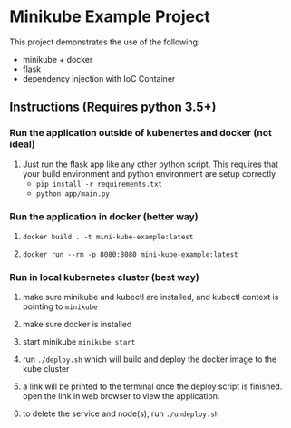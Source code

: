 # Minikube Example Project

This project demonstrates the use of the following:

- minikube + docker
- flask
- dependency injection with IoC Container


## Instructions (Requires python 3.5+)

### Run the application outside of kubenertes and docker (not ideal)

1. Just run the flask app like any other python script. This requires that your build
environment and python environment are setup correctly
    - `pip install -r requirements.txt`
    - `python app/main.py`

### Run the application in docker (better way)

1. `docker build . -t mini-kube-example:latest`

2. `docker run --rm -p 8080:8080 mini-kube-example:latest`

### Run in local kubernetes cluster (best way)

1. make sure minikube and kubectl are installed, and kubectl context is pointing to `minikube`

2. make sure docker is installed

3. start minikube `minikube start`

4. run `./deploy.sh` which will build and deploy the docker image to the kube cluster

5. a link will be printed to the terminal once the deploy script is finished. 
open the link in web browser to view the application.

6. to delete the service and node(s), run `./undeploy.sh`
